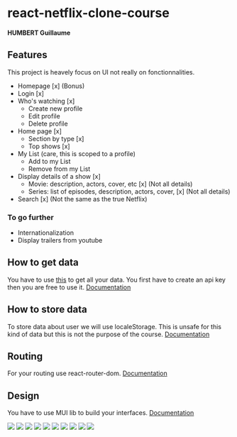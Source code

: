 # react-netflix-clone-course
**HUMBERT Guillaume**
## Features
This project is heavely focus on UI not really on fonctionnalities.
-   Homepage [x] (Bonus)
-   Login [x]
-   Who's watching [x]
    -   Create new profile
    -   Edit profile
    -   Delete profile
-   Home page [x]
    -   Section by type [x]
    -   Top shows [x]
-   My List (care, this is scoped to a profile)
    -   Add to my List
    -   Remove from my List
-   Display details of a show [x]
    -   Movie: description, actors, cover, etc [x] (Not all details)
    -   Series: list of episodes, description, actors, cover, [x] (Not all details)
-   Search [x] (Not the same as the true Netflix)

### To go further

-   Internationalization 
-   Display trailers from youtube

## How to get data

You have to use [this](https://www.themoviedb.org/) to get all your data. You first have to create an api key then you are free to use it.
[Documentation](https://developers.themoviedb.org/3)

## How to store data

To store data about user we will use localeStorage. This is unsafe for this kind of data but this is not the purpose of the course.
[Documentation](https://developer.mozilla.org/en-US/docs/Web/API/Window/localStorage)

## Routing

For your routing use react-router-dom.
[Documentation](https://v5.reactrouter.com/web/guides/quick-start)

## Design

You have to use MUI lib to build your interfaces.
[Documentation](https://mui.com/)

![](Assets/homepage.png)
![](Assets/login.png)
![](Assets/movieDetails.png)
![](Assets/mylist.png)
![](Assets/search.png)
![](Assets/sectionByType.png)
![](Assets/serieDetails.png)
![](Assets/serieEpList.png)
![](Assets/topshows.png)
![](Assets/whoswatching.png)
